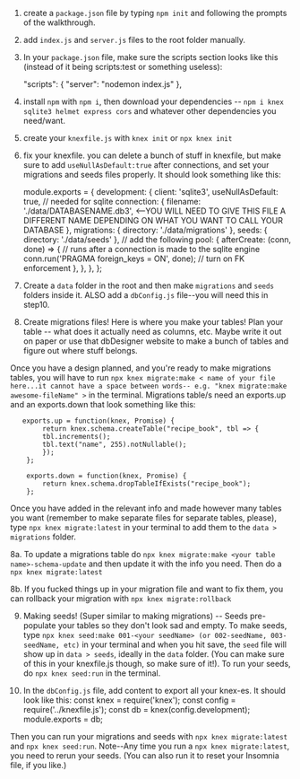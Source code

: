 1. create a `package.json` file by typing `npm init` and following the prompts of the walkthrough.

2. add `index.js` and `server.js` files to the root folder manually.

3. In your `package.json` file, make sure the scripts section looks like this (instead of it being scripts:test or something useless):

    "scripts": {
        "server": "nodemon index.js"
    },

4. install `npm` with `npm i`, then download your dependencies -- `npm i knex sqlite3 helmet express cors` and whatever other dependencies you need/want. 

5. create your `knexfile.js` with `knex init` or `npx knex init`

6. fix your knexfile. you can delete a bunch of stuff in knexfile, but make sure to add `useNullAsDefault:true` after connections, and set your migrations and seeds files properly. It should look something like this:

    module.exports = {
        development: {
            client: 'sqlite3',
            useNullAsDefault: true, // needed for sqlite
            connection: {
            filename: './data/DATABASENAME.db3', <--YOU WILL NEED TO GIVE THIS FILE A DIFFERENT NAME DEPENDING ON WHAT YOU WANT TO CALL YOUR DATABASE
            },
            migrations: {
            directory: './data/migrations'
            },
            seeds: {
            directory: './data/seeds'
            },
            // add the following
            pool: {
            afterCreate: (conn, done) => {
                // runs after a connection is made to the sqlite engine
                conn.run('PRAGMA foreign_keys = ON', done); // turn on FK enforcement
                },
            },
            }, 
            };

7. Create a `data` folder in the root and then make `migrations` and `seeds` folders inside it. ALSO add a `dbConfig.js` file--you will need this in step10.

8. Create migrations files!
Here is where you make your tables! Plan your table -- what does it actually need as columns, etc. Maybe write it out on paper or use that dbDesigner website to make a bunch of tables and figure out where stuff belongs.

Once you have a design planned, and you're ready to make migrations tables, you will have to run `npx knex migrate:make < name of your file here...it cannot have a space between words-- e.g. "knex migrate:make awesome-fileName" >` in the terminal. Migrations table/s need an exports.up and an exports.down that look something like this:

       exports.up = function(knex, Promise) {
            return knex.schema.createTable("recipe_book", tbl => {
            tbl.increments();
            tbl.text("name", 255).notNullable();
            });
        };

        exports.down = function(knex, Promise) {
            return knex.schema.dropTableIfExists("recipe_book");
        };

Once you have added in the relevant info and made however many tables you want (remember to make separate files for separate tables, please), type `npx knex migrate:latest` in your terminal to add them to the `data > migrations` folder.

8a. To update a migrations table do 
`npx knex migrate:make <your table name>-schema-update` and then update it with the info you need. Then do a `npx knex migrate:latest`
    
8b. If you fucked things up in your migration file and want to fix them, you can rollback your migration with `npx knex migrate:rollback`

9. Making seeds! (Super similar to making migrations) -- Seeds pre-populate your tables so they don't look sad and empty. To make seeds, type `npx knex seed:make 001-<your seedName> (or 002-seedName, 003-seedName, etc)` in your terminal and when you hit save, the `seed` file will show up in `data > seeds`, ideally in the `data` folder. (You can make sure of this in your knexfile.js though, so make sure of it!). To run your seeds, do `npx knex seed:run` in the terminal.

10. In the `dbConfig.js` file, add content to export all your knex-es. It should look like this:
    const knex = require('knex');
    const config = require('../knexfile.js');
    const db = knex(config.development);
    module.exports = db;

Then you can run your migrations and seeds with `npx knex migrate:latest` and `npx knex seed:run`. Note--Any time you run a `npx knex migrate:latest`, you need to rerun your seeds. (You can also run it to reset your Insomnia file, if you like.)


